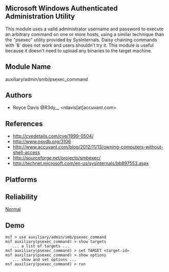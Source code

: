 ## Microsoft Windows Authenticated Administration Utility

This module uses a valid administrator username and password 
to execute an arbitrary command on one or more hosts, using 
a similar technique than the "psexec" utility provided by 
SysInternals. Daisy chaining commands with '&' does not work 
and users shouldn't try it. This module is useful because it 
doesn't need to upload any binaries to the target machine.


## Module Name
auxiliary/admin/smb/psexec_command

## Authors
* Royce Davis @R3dy__ <rdavis[at]accuvant.com>


## References
* http://cvedetails.com/cve/1999-0504/
* http://www.osvdb.org/3106
* http://www.accuvant.com/blog/2012/11/13/owning-computers-without-shell-access
* http://sourceforge.net/projects/smbexec/
* http://technet.microsoft.com/en-us/sysinternals/bb897553.aspx




## Platforms


## Reliability
[Normal](https://github.com/rapid7/metasploit-framework/wiki/Exploit-Ranking)

## Demo

```
msf > use auxiliary/admin/smb/psexec_command
msf auxiliary(psexec_command) > show targets
   ... a list of targets ...
msf auxiliary(psexec_command) > set TARGET <target-id>
msf auxiliary(psexec_command) > show options
   ... show and set options ...
msf auxiliary(psexec_command) > run
```
    
    